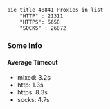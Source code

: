 
```mermaid
pie title 48841 Proxies in list
    "HTTP" : 21311
    "HTTPS": 5658
    "SOCKS" : 26872
```

### Some Info
#### Average Timeout

- mixed: 3.2s
- http: 1.3s
- https: 8.3s
- socks: 4.7s